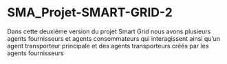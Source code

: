 # SMA_Projet-SMART-GRID-2
Dans cette deuxième version du projet Smart Grid nous avons plusieurs agents fournisseurs
et agents consommateurs qui interagissent ainsi qu’un agent transporteur principale et des
agents transporteurs créés par les agents fournisseurs
